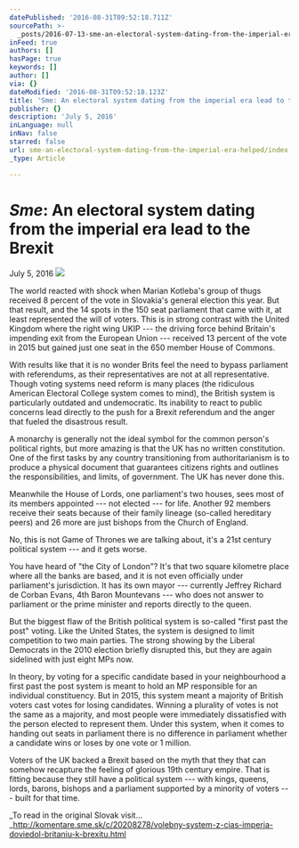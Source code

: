```yaml
---
datePublished: '2016-08-31T09:52:18.711Z'
sourcePath: >-
  _posts/2016-07-13-sme-an-electoral-system-dating-from-the-imperial-era-helped.md
inFeed: true
authors: []
hasPage: true
keywords: []
author: []
via: {}
dateModified: '2016-08-31T09:52:18.123Z'
title: 'Sme: An electoral system dating from the imperial era lead to the Brexit'
publisher: {}
description: 'July 5, 2016'
inLanguage: null
inNav: false
starred: false
url: sme-an-electoral-system-dating-from-the-imperial-era-helped/index.html
_type: Article

---
```

# _**Sme**_**: An electoral system dating from the imperial era lead to the Brexit**

July 5, 2016
![](https://the-grid-user-content.s3-us-west-2.amazonaws.com/51655939-74de-429d-ae1a-5eca64ad569a.jpg)

The world reacted with shock when Marian Kotleba's group of thugs received 8 percent of the vote in Slovakia's general election this year. But that result, and the 14 spots in the 150 seat parliament that came with it, at least represented the will of voters. This is in strong contrast with the United Kingdom where the right wing UKIP --- the driving force behind Britain's impending exit from the European Union --- received 13 percent of the vote in 2015 but gained just one seat in the 650 member House of Commons.

With results like that it is no wonder Brits feel the need to bypass parliament with referendums, as their representatives are not at all representative. Though voting systems need reform is many places (the ridiculous American Electoral College system comes to mind), the British system is particularly outdated and undemocratic. Its inability to react to public concerns lead directly to the push for a Brexit referendum and the anger that fueled the disastrous result.

A monarchy is generally not the ideal symbol for the common person's political rights, but more amazing is that the UK has no written constitution. One of the first tasks by any country transitioning from authoritarianism is to produce a physical document that guarantees citizens rights and outlines the responsibilities, and limits, of government. The UK has never done this.

Meanwhile the House of Lords, one parliament's two houses, sees most of its members appointed --- not elected --- for life. Another 92 members receive their seats because of their family lineage (so-called hereditary peers) and 26 more are just bishops from the Church of England.

No, this is not Game of Thrones we are talking about, it's a 21st century political system --- and it gets worse.

You have heard of "the City of London"? It's that two square kilometre place where all the banks are based, and it is not even officially under parliament's jurisdiction. It has its own mayor --- currently Jeffrey Richard de Corban Evans, 4th Baron Mountevans --- who does not answer to parliament or the prime minister and reports directly to the queen.

But the biggest flaw of the British political system is so-called "first past the post" voting. Like the United States, the system is designed to limit competition to two main parties. The strong showing by the Liberal Democrats in the 2010 election briefly disrupted this, but they are again sidelined with just eight MPs now.

In theory, by voting for a specific candidate based in your neighbourhood a first past the post system is meant to hold an MP responsible for an individual constituency. But in 2015, this system meant a majority of British voters cast votes for losing candidates. Winning a plurality of votes is not the same as a majority, and most people were immediately dissatisfied with the person elected to represent them. Under this system, when it comes to handing out seats in parliament there is no difference in parliament whether a candidate wins or loses by one vote or 1 million.

Voters of the UK backed a Brexit based on the myth that they that can somehow recapture the feeling of glorious 19th century empire. That is fitting because they still have a political system --- with kings, queens, lords, barons, bishops and a parliament supported by a minority of voters --- built for that time.

_To read in the original Slovak visit... _http://komentare.sme.sk/c/20208278/volebny-system-z-cias-imperia-doviedol-britaniu-k-brexitu.html
